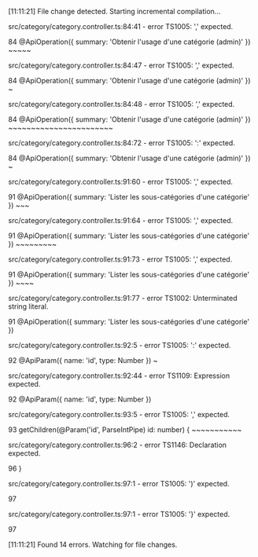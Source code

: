 [11:11:21] File change detected. Starting incremental compilation...

src/category/category.controller.ts:84:41 - error TS1005: ',' expected.

84     @ApiOperation({ summary: 'Obtenir l'usage d'une catégorie (admin)' })
                                           ~~~~~

src/category/category.controller.ts:84:47 - error TS1005: ',' expected.

84     @ApiOperation({ summary: 'Obtenir l'usage d'une catégorie (admin)' })
                                                 ~

src/category/category.controller.ts:84:48 - error TS1005: ',' expected.

84     @ApiOperation({ summary: 'Obtenir l'usage d'une catégorie (admin)' })
                                                  ~~~~~~~~~~~~~~~~~~~~~~~

src/category/category.controller.ts:84:72 - error TS1005: ':' expected.

84     @ApiOperation({ summary: 'Obtenir l'usage d'une catégorie (admin)' })
                                                                          ~

src/category/category.controller.ts:91:60 - error TS1005: ',' expected.

91     @ApiOperation({ summary: 'Lister les sous-catégories d'une catégorie' })
                                                              ~~~

src/category/category.controller.ts:91:64 - error TS1005: ',' expected.

91     @ApiOperation({ summary: 'Lister les sous-catégories d'une catégorie' })
                                                                  ~~~~~~~~~

src/category/category.controller.ts:91:73 - error TS1005: ',' expected.

91     @ApiOperation({ summary: 'Lister les sous-catégories d'une catégorie' })
                                                                           ~~~~

src/category/category.controller.ts:91:77 - error TS1002: Unterminated string literal.

91     @ApiOperation({ summary: 'Lister les sous-catégories d'une catégorie' })
                                                                               

src/category/category.controller.ts:92:5 - error TS1005: ':' expected.

92     @ApiParam({ name: 'id', type: Number })
       ~

src/category/category.controller.ts:92:44 - error TS1109: Expression expected.

92     @ApiParam({ name: 'id', type: Number })
                                              

src/category/category.controller.ts:93:5 - error TS1005: ',' expected.

93     getChildren(@Param('id', ParseIntPipe) id: number) {
       ~~~~~~~~~~~

src/category/category.controller.ts:96:2 - error TS1146: Declaration expected.

96 }
    

src/category/category.controller.ts:97:1 - error TS1005: ')' expected.

97 
   

src/category/category.controller.ts:97:1 - error TS1005: '}' expected.

97 
   

[11:11:21] Found 14 errors. Watching for file changes.

